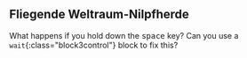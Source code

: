 ## Fliegende Weltraum-Nilpfherde

What happens if you hold down the <kbd>space</kbd> key? Can you use a `wait`{:class="block3control"} block to fix this?